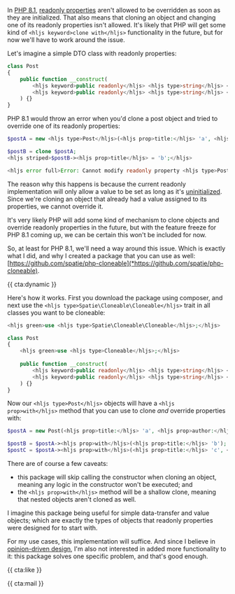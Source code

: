 In [PHP 8.1](/blog/new-in-php-81), [readonly properties](/blog/php-81-readonly-properties) aren't allowed to be overridden as soon as they are initialized. That also means that cloning an object and changing one of its readonly properties isn't allowed. It's likely that PHP will get some kind of `<hljs keyword>clone with</hljs>` functionality in the future, but for now we'll have to work around the issue.

Let's imagine a simple DTO class with readonly properties:

```php
class Post
{
    public function __construct(
        <hljs keyword>public readonly</hljs> <hljs type>string</hljs> <hljs prop>$title</hljs>, 
        <hljs keyword>public readonly</hljs> <hljs type>string</hljs> <hljs prop>$author</hljs>,
    ) {}
}
```

PHP 8.1 would throw an error when you'd clone a post object and tried to override one of its readonly properties:

```php
$postA = new <hljs type>Post</hljs>(<hljs prop>title:</hljs> 'a', <hljs prop>author:</hljs> 'Brent');

$postB = clone $postA;
<hljs striped>$postB-><hljs prop>title</hljs> = 'b';</hljs>

<hljs error full>Error: Cannot modify readonly property <hljs type>Post</hljs>::<hljs prop>$title</hljs></hljs>
```

The reason why this happens is because the current readonly implementation will only allow a value to be set as long as it's [uninitialized](/blog/typed-properties-in-php-74#uninitialized). Since we're cloning an object that already had a value assigned to its properties, we cannot override it.

It's very likely PHP will add some kind of mechanism to clone objects and override readonly properties in the future, but with the feature freeze for PHP 8.1 coming up, we can be certain this won't be included for now.

So, at least for PHP 8.1, we'll need a way around this issue. Which is exactly what I did, and why I created a package that you can use as well: [https://github.com/spatie/php-cloneable](*https://github.com/spatie/php-cloneable).

{{ cta:dynamic }}

Here's how it works. First you download the package using composer, and next use the `<hljs type>Spatie\Cloneable\Cloneable</hljs>` trait in all classes you want to be cloneable:

```php
<hljs green>use <hljs type>Spatie\Cloneable\Cloneable</hljs>;</hljs>

class Post
{
    <hljs green>use <hljs type>Cloneable</hljs>;</hljs>
    
    public function __construct(
        <hljs keyword>public readonly</hljs> <hljs type>string</hljs> <hljs prop>$title</hljs>, 
        <hljs keyword>public readonly</hljs> <hljs type>string</hljs> <hljs prop>$author</hljs>
    ) {}
}
```

Now our `<hljs type>Post</hljs>` objects will have a `<hljs prop>with</hljs>` method that you can use to clone _and_ override properties with:

```php
$postA = new Post(<hljs prop>title:</hljs> 'a', <hljs prop>author:</hljs> 'Brent');

$postB = $postA-><hljs prop>with</hljs>(<hljs prop>title:</hljs> 'b');
$postC = $postA-><hljs prop>with</hljs>(<hljs prop>title:</hljs> 'c', <hljs prop>author:</hljs> 'Freek');
```

There are of course a few caveats:

- this package will skip calling the constructor when cloning an object, meaning any logic in the constructor won't be executed; and
- the `<hljs prop>with</hljs>` method will be a shallow clone, meaning that nested objects aren't cloned as well.

I imagine this package being useful for simple data-transfer and value objects; which are exactly the types of objects that readonly properties were designed for to start with.

For my use cases, this implementation will suffice. And since I believe in [opinion-driven design](/blog/opinion-driven-design), I'm also not interested in added more functionality to it: this package solves one specific problem, and that's good enough.

{{ cta:like }}

{{ cta:mail }}
